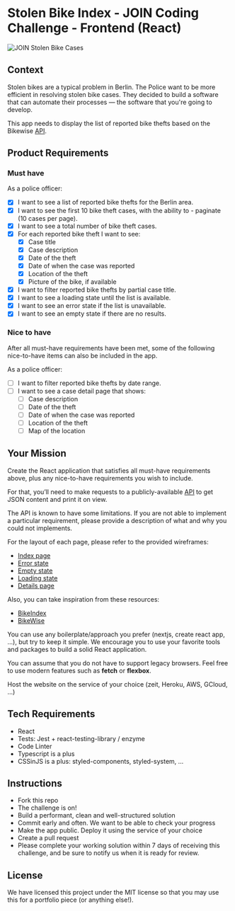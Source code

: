 # Stolen Bike Index - JOIN Coding Challenge - Frontend (React)
![JOIN Stolen Bike Cases](https://github.com/join-com/coding-challenge-frontend-react/raw/master/illustration.png)

## Context

Stolen bikes are a typical problem in Berlin. The Police want to be more efficient in resolving stolen bike cases. They decided to build a software that can automate their processes — the software that you're going to develop.

This app needs to display the list of reported bike thefts based on the Bikewise [API](https://www.bikewise.org/documentation/api_v2).

## Product Requirements

### Must have

As a police officer:

- [x] I want to see a list of reported bike thefts for the Berlin area.
- [x] I want to see the first 10 bike theft cases, with the ability to - paginate (10 cases per page).
- [x] I want to see a total number of bike theft cases.
- [x] For each reported bike theft I want to see:
  - [x] Case title
  - [x] Case description
  - [x] Date of the theft
  - [x] Date of when the case was reported
  - [x] Location of the theft
  - [x] Picture of the bike, if available
- [x] I want to filter reported bike thefts by partial case title.
- [x] I want to see a loading state until the list is available.
- [x] I want to see an error state if the list is unavailable.
- [x] I want to see an empty state if there are no results.

### Nice to have

After all must-have requirements have been met, some of the following nice-to-have items can also be included in the app.

As a police officer:

- [ ] I want to filter reported bike thefts by date range.
- [ ] I want to see a case detail page that shows:
  - [ ] Case description
  - [ ] Date of the theft
  - [ ] Date of when the case was reported
  - [ ] Location of the theft
  - [ ] Map of the location

## Your Mission

Create the React application that satisfies all must-have requirements above, plus any nice-to-have requirements you wish to include.

For that, you’ll need to make requests to a publicly-available [API](https://www.bikewise.org/documentation/api_v2) to get JSON content and print it on view.

The API is known to have some limitations. If you are not able to implement a particular requirement, please provide a description of what and why you could not implements.

For the layout of each page, please refer to the provided wireframes:

- [Index page](./screens/index.png)
- [Error state](./screens/index_error.png)
- [Empty state](./screens/index_empty.png)
- [Loading state](./screens/index_loading.png)
- [Details page](./screens/details.png)

Also, you can take inspiration from these resources:

- [BikeIndex](https://bikeindex.org/bikes?serial=&button=&location=Berlin&distance=100&stolenness=proximity)
- [BikeWise](https://bikewise.org)

You can use any boilerplate/approach you prefer (nextjs, create react app, ...), but try to keep it simple. We encourage you to use your favorite tools and packages to build a solid React application.

You can assume that you do not have to support legacy browsers. Feel free to use modern features such as **fetch** or **flexbox**.

Host the website on the service of your choice (zeit, Heroku, AWS, GCloud, ...)

## Tech Requirements

- React
- Tests: Jest + react-testing-library / enzyme
- Code Linter
- Typescript is a plus
- CSSinJS is a plus: styled-components, styled-system, ...

## Instructions

- Fork this repo
- The challenge is on!
- Build a performant, clean and well-structured solution
- Commit early and often. We want to be able to check your progress
- Make the app public. Deploy it using the service of your choice
- Create a pull request
- Please complete your working solution within 7 days of receiving this challenge, and be sure to notify us when it is ready for review.

## License

We have licensed this project under the MIT license so that you may use this for a portfolio piece (or anything else!).

